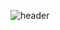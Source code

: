 ![header](https://capsule-render.vercel.app/api?type=cylinder&color=auto&height=300&section=header&text=capsule%20render&fontSize=90)



